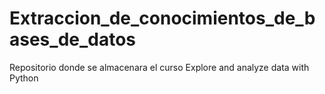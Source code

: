 # Extraccion_de_conocimientos_de_bases_de_datos
Repositorio donde se almacenara el curso Explore and analyze data with Python
